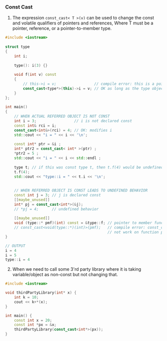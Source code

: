 ### Const Cast

1) The expression `const_cast< T >(v)` can be used to change the const and volatile qualifiers of pointers and references, Where T must be a pointer, reference, or a pointer-to-member type.

```cpp
#include <iostream>
 
struct type
{
    int i;
 
    type(): i(3) {}
 
    void f(int v) const
    {
        // this->i = v;                 // compile error: this is a pointer to const
        const_cast<type*>(this)->i = v; // OK as long as the type object isn't const
    }
};
 
int main()
{
    // WHEN ACTUAL REFERRED OBJECT IS NOT CONST
    int i = 3;                 // i is not declared const
    const int& rci = i;
    const_cast<int&>(rci) = 4; // OK: modifies i
    std::cout << "i = " << i << '\n';
    
    const int* ptr = &i ;
    int* ptr2 = const_cast< int* >(ptr) ;
    *ptr2 = 5 ;
    std::cout << "i = " << i << std::endl ;
    
    type t; // if this was const type t, then t.f(4) would be undefined behavior
    t.f(4);
    std::cout << "type::i = " << t.i << '\n'; 
    
    
    // WHEN REFERRED OBJECT IS CONST LEADS TO UNDEFINED BEHAVIOR
    const int j = 3; // j is declared const
    [[maybe_unused]]
    int* pj = const_cast<int*>(&j);
    // *pj = 4;      // undefined behavior
    
    [[maybe_unused]]
    void (type::* pmf)(int) const = &type::f; // pointer to member function
    // const_cast<void(type::*)(int)>(pmf);   // compile error: const_cast does
                                              // not work on function pointers
}

// OUTPUT
i = 4
i = 5
type::i = 4
```

2) When we need to call some 3'rd party library where it is taking variable/object as non-const but not changing that.

```cpp
#include <iostream> 

void thirdPartyLibrary(int* x) {
	int k = 10;
	cout << k+*(x);
}

int main() {
	const int x = 20;
	const int *px = &x;
	thirdPartyLibrary(const_cast<int*>(px));
}
```
